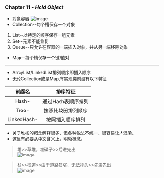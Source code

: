 ### Chapter 11 - ***Hold Object***
* 对象容器
![image](https://timgsa.baidu.com/timg?image&quality=80&size=b9999_10000&sec=1537876138591&di=e09528a5920737e4709466e5c81d02a3&imgtype=0&src=http%3A%2F%2Fimages.cnblogs.com%2Fcnblogs_com%2Ftianyake%2F201202%2F201202291522521809.jpg)
* Collection--每个槽保存一个对象
 1. List--以特定的顺序保存一组元素
 2. Set--元素不能重复  
 3. Queue--只允许在容器的一端插入对象，并从另一端移除对象
 * Map--每个槽保存一个键/值对
 ----
 * ArrayList/LinkedList排列顺序即插入顺序
* 无论Collection或是Map,有实现类前缀有以下特征  

| 前缀名 | 排序特征 |  
| :---: | :---: |  
| Hash- | 通过Hash表顺序排列 |  
| Tree- | 按照比较器排列顺序 |  
| LinkedHash- | 按照插入顺序排列 |  
* 关于堆栈的概念解释很多，但各种说法不统一，很容易让人混淆。
* 这里有必要从中文含义上，明晰概念。
> 堆>>草堆，堆碟子>>后进先出  
![image](https://timgsa.baidu.com/timg?image&quality=80&size=b9999_10000&sec=1537883283921&di=193b803140bfbc168c8691cc38a1a91a&imgtype=0&src=http%3A%2F%2Fimg.it610.com%2Fimage%2Finfo3%2F7b27ffab6d9f4c87ab0947049a4bd4cc.png)

> 栈>>栈道>>由于道路狭窄，无法掉头>>先进先出  
![image](https://timgsa.baidu.com/timg?image&quality=80&size=b9999_10000&sec=1537883376027&di=6da4b1246f55031a798c7d69f5ed5e07&imgtype=0&src=http%3A%2F%2Fimgsrc.baidu.com%2Fimgad%2Fpic%2Fitem%2F3b87e950352ac65c1efe1beef1f2b21192138ab7.jpg)


 